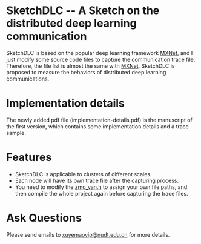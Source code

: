 # SketchDLC -- A Sketch on the distributed deep learning communication
SketchDLC is based on the popular deep learning framework [MXNet](https://github.com/apache/incubator-mxnet), and I just modify some source code files to capture the communication trace file. Therefore, the file list is almost the same with [MXNet](https://github.com/apache/incubator-mxnet). SketchDLC is proposed to measure the behaviors of distributed deep learning communications.

# Implementation details
The newly added pdf file (implementation-details.pdf) is the manuscript of the first version, which contains some implementation details and a trace sample.

# Features
* SketchDLC is applicable to clusters of different scales.
* Each node will have its own trace file after the capturing process.
* You need to modify the [zmq_van.h](https://github.com/CynthiaProtector/SketchDLC/blob/master/ps-lite/src/zmq_van.h) to assign your own file paths, and then compile the whole project again before capturing the trace files.

# Ask Questions
Please send emails to xuyemaovip@nudt.edu.cn for more details.
